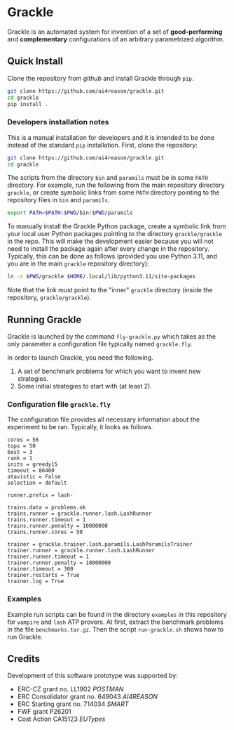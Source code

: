 # Grackle

Grackle is an automated system for invention of a set of **good-performing** and **complementary** configurations of an arbitrary parametrized algorithm.

## Quick Install

Clone the repository from *github* and install Grackle through `pip`.

```bash
git clone https://github.com/ai4reason/grackle.git
cd grackle
pip install . 
```

### Developers installation notes

This is a manual installation for developers and it is intended to be done instead of the standard `pip` installation.
First, clone the repository:

```bash
git clone https://github.com/ai4reason/grackle.git
cd grackle
```

The scripts from the directory `bin` and `paramils` must be in some `PATH` directory.  For example, run the following from the main repository directory `grackle`, or create symbolic links from some `PATH` directory pointing to the repository files in `bin` and `paramils`.

```bash
export PATH=$PATH:$PWD/bin:$PWD/paramils
```

To manually install the Grackle Python package, create a symbolic link from your local user Python packages pointing to the directory `grackle/grackle` in the repo.  This will make the development easier because you will not need to install the package again after every change in the repository.
Typically, this can be done as follows (provided you use Python 3.11, and you are in the main `grackle` repository directory):

```bash
ln -s $PWD/grackle $HOME/.local/lib/python3.11/site-packages
```

Note that the link must point to the "inner" `grackle` directory (inside the repository, `grackle/grackle`).

## Running Grackle

Grackle is launched by the command `fly-grackle.py` which takes as the only parameter a configuration file
typically named `grackle.fly`.

In order to launch Grackle, you need the following.

1. A set of benchmark problems for which you want to invent new strategies.
2. Some initial strategies to start with (at least 2).

### Configuration file `grackle.fly`

The configuration file provides all necessary information about the experiment to be ran.
Typically, it looks as follows.

```
cores = 56
tops = 50
best = 3
rank = 1
inits = greedy15
timeout = 86400
atavistic = False
selection = default

runner.prefix = lash-

trains.data = problems.ok
trains.runner = grackle.runner.lash.LashRunner
trains.runner.timeout = 1
trains.runner.penalty = 10000000
trains.runner.cores = 50

trainer = grackle.trainer.lash.paramils.LashParamilsTrainer
trainer.runner = grackle.runner.lash.LashRunner
trainer.runner.timeout = 1
trainer.runner.penalty = 10000000
trainer.timeout = 300
trainer.restarts = True
trainer.log = True
```

### Examples

Example run scripts can be found in the directory `examples` in this repository for `vampire` and `lash` ATP provers.
At first, extract the benchmark problems in the file `benchmarks.tar.gz`.
Then the script `run-grackle.sh` shows how to run Grackle.

## Credits

Development of this software prototype was supported by: 

+ ERC-CZ grant no. LL1902 *POSTMAN*
+ ERC Consolidator grant no. 649043 *AI4REASON*
+ ERC Starting grant no. 714034 *SMART*
+ FWF grant P26201
+ Cost Action CA15123 *EUTypes*

